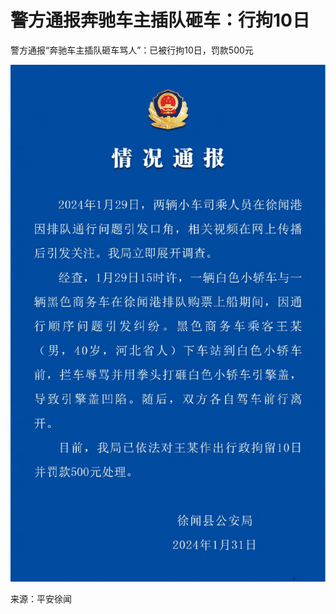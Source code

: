 # 警方通报奔驰车主插队砸车：行拘10日

警方通报“奔驰车主插队砸车骂人”：已被行拘10日，罚款500元

![b49df4f878e9e85077ccb3188068d313.jpg](https://raw.githubusercontent.com/qqhsx/qqnews_image/main/2024/01/31/警方通报奔驰车主插队砸车：行拘10日/b49df4f878e9e85077ccb3188068d313.jpg)

来源：平安徐闻

